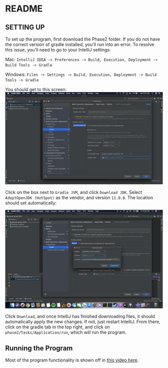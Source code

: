 # README

## SETTING UP

To set up the program, first download the Phase2 folder. If you do not have the correct version of gradle installed, you'll run into an error. To resolve this issue, you'll need to go to your IntelliJ settings:

Mac:  `IntelliJ IDEA -> Preferences -> Build, Execution, Deployment -> Build Tools -> Gradle`

 Windows: `Files -> Settings -> Build, Execution, Deployment -> Build Tools -> Gradle`

You should get to this screen:
![the intelliJ window to get to](pic3.png)

Click on the box next to `Gradle JVM`, and click `Download JDK`. Select `AdoptOpenJDK (HotSpot)` as the vendor, and version `11.0.8`. The location should set automatically:

![The option to choose](pic2.png)

Click `Download`, and once IntelliJ has finished downloading files, it should automatically apply the new changes. If not, just restart IntelliJ. From there, click on the gradle tab in the top right, and click on `phase2/Tasks/Application/run`, which will run the program.

## Running the Program
Most of the program functionality is shown off in [this video here](https://www.youtube.com/watch?v=4jqZGfEbrw4&feature=youtu.be).